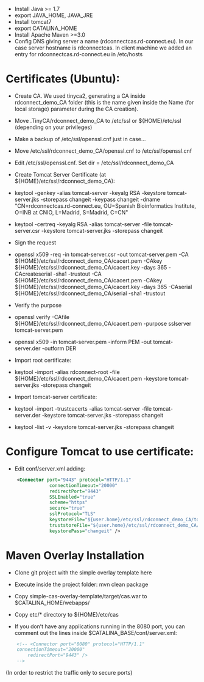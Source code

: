 * Install Java >= 1.7
* export JAVA_HOME, JAVA_JRE
* Install tomcat7
* export CATALINA_HOME
* Install Apache Maven >=3.0
* Config DNS giving server a name (rdconnectcas.rd-connect.eu). In our case server hostname is rdconnectcas. In client machine we added an entry for rdconnectcas.rd-connect.eu in /etc/hosts


# Certificates (Ubuntu):

* Create CA. We used tinyca2, generating a CA inside rdconnect_demo_CA folder (this is the name given inside the Name (for local storage) parameter during the CA creation).
* Move .TinyCA/rdconnect_demo_CA to /etc/ssl or ${HOME}/etc/ssl (depending on your privileges)
* Make a backup of /etc/ssl/openssl.cnf just in case...
* Move /etc/ssl/rdconnect_demo_CA/openssl.cnf to /etc/ssl/openssl.cnf
* Edit /etc/ssl/openssl.cnf. Set dir = /etc/ssl/rdconnect_demo_CA

* Create Tomcat Server Certificate (at ${HOME}/etc/ssl/rdconnect_demo_CA):
* keytool -genkey -alias tomcat-server -keyalg RSA -keystore tomcat-server.jks -storepass changeit -keypass changeit -dname "CN=rdconnectcas.rd-connect.eu, OU=Spanish Bioinformatics Institute, O=INB at CNIO, L=Madrid, S=Madrid, C=CN"
* keytool -certreq -keyalg RSA -alias tomcat-server -file tomcat-server.csr -keystore tomcat-server.jks -storepass changeit
* Sign the request
* openssl x509 -req -in tomcat-server.csr -out tomcat-server.pem  -CA ${HOME}/etc/ssl/rdconnect_demo_CA/cacert.pem -CAkey ${HOME}/etc/ssl/rdconnect_demo_CA/cacert.key -days 365 -CAcreateserial -sha1 -trustout  -CA ${HOME}/etc/ssl/rdconnect_demo_CA/cacert.pem -CAkey ${HOME}/etc/ssl/rdconnect_demo_CA/cacert.key -days 365 -CAserial ${HOME}/etc/ssl/rdconnect_demo_CA/serial -sha1 -trustout
* Verify the purpose
* openssl verify -CAfile ${HOME}/etc/ssl/rdconnect_demo_CA/cacert.pem -purpose sslserver tomcat-server.pem
* openssl x509 -in tomcat-server.pem -inform PEM -out tomcat-server.der -outform DER
* Import root certificate:
* keytool -import -alias rdconnect-root -file ${HOME}/etc/ssl/rdconnect_demo_CA/cacert.pem -keystore tomcat-server.jks -storepass changeit
* Import tomcat-server certificate:
* keytool -import -trustcacerts -alias tomcat-server -file tomcat-server.der -keystore tomcat-server.jks -storepass changeit
* keytool -list -v -keystore tomcat-server.jks -storepass changeit


# Configure Tomcat to use certificate:
* Edit conf/server.xml adding:
```xml
	<Connector port="9443" protocol="HTTP/1.1"
                connectionTimeout="20000"
                redirectPort="9443"
                SSLEnabled="true"
                scheme="https"
                secure="true"
                sslProtocol="TLS"
                keystoreFile="${user.home}/etc/ssl/rdconnect_demo_CA/tomcat-server.jks"
                truststoreFile="${user.home}/etc/ssl/rdconnect_demo_CA/tomcat-server.jks"
                keystorePass="changeit" />

```
    
# Maven Overlay Installation
* Clone git project with the simple overlay template here
* Execute inside the project folder:  mvn clean package
* Copy simple-cas-overlay-template/target/cas.war to $CATALINA_HOME/webapps/
* Copy etc/* directory to ${HOME}/etc/cas

* If you don’t have any applications running in the 8080 port, you can comment out the lines inside $CATALINA_BASE/conf/server.xml:
```xml
	<!-- <Connector port="8080" protocol="HTTP/1.1"
	connectionTimeout="20000"
        redirectPort="9443" />
	-->

```
(In order to restrict the traffic only to secure ports)
